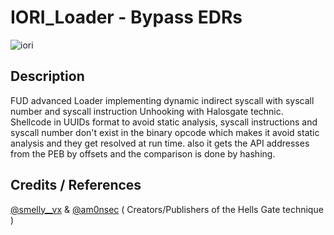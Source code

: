 # IORI_Loader - Bypass EDRs
![iori](https://user-images.githubusercontent.com/110354855/198591145-8688c68d-cc21-44bc-b7ec-0dd2f4f40688.png)

## Description  
FUD advanced Loader implementing dynamic indirect syscall with syscall number and syscall instruction Unhooking with Halosgate technic. Shellcode in UUIDs format to avoid static analysis, syscall instructions and syscall number don't exist in the binary opcode which makes it avoid static analysis and they get resolved at run time. also it gets the API addresses from the PEB by offsets and the comparison is done by hashing.

## Credits / References
[@smelly__vx](https://twitter.com/smelly__vx) & [@am0nsec](https://twitter.com/am0nsec) ( Creators/Publishers of the Hells Gate technique )




